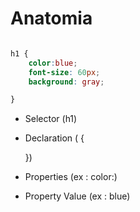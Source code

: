 # Anatomia

```css

h1 {
    color:blue;
    font-size: 60px;
    background: gray;

}

```

* Selector (h1)
* Declaration ( { 

   })
* Properties (ex : color:)
* Property Value (ex : blue)
